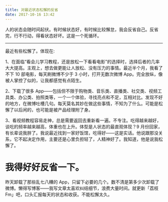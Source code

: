 ```yaml
---
title: 对最近状态松懈的反省
date: 2017-10-16 13:42
---
```

人的状态会随时间起伏。有时候状态好，有时候比较懈怠，我会反省自己。反省完，行不行动，得看状态好坏。这是一个死循环。

<!-- more -->
---

最近有些松懈了。体现在:

1、在面临“看会儿学习教程，还是放松一下看看电影”的选择时，选择后者的几率大大提高。主观上，想去做更能让人放松、没有压力的事情。最近半个月，我看了不下 10 部电影，每天刷微博不少于 3 小时，打开无数次微博 App。完全放纵，像被人掌控了似的，让我都感觉有点陌生。

2、下载了很多 App——包括但不限于购物类、音乐类、直播类、社交类、视频工具类、办公类、拍照类等，一个一个体验，寻找亮点和不足，互相对比。发现不好的地方，在微博吐槽几句。每天莫名其妙在做这些事情，不知为了什么。可能是松懈了以后闲的，也可能是被产品经理附了身。
  
3、看视频教程容易走神，总是需要返回去重新看一遍。不专注。吃得越来越好，谈吃的频率越来越高，体重也在上升。体型是人状态的最直观体现？9 月份回家，有长辈说我胖了。我说最近找到一家好饭馆，吃得好——这是实话。他说跟那没关系，它不起决定作用，主要还是心里负担轻了，人精神好了。我知道，他是说我松懈了。

# 我得好好反省一下。

昨天卸载了那些乱七八糟的 App，只留下必要的几个。数不清是第多少次卸载了微博。懒得写博客——我写文章太喜欢纠结细节，浪费大量时间。就更新「荔枝Fm」吧，口头汇报每天的状态和收获。不能松懈太久。